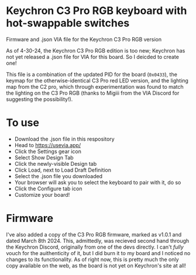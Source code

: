 # Keychron C3 Pro RGB keyboard with hot-swappable switches
Firmware and .json VIA file for the Keychron C3 Pro RGB version

As of 4-30-24, the Keychron C3 Pro RGB edition is too new; Keychron has not yet released a .json file for VIA for this board. So I deicded to create one!

This file is a combination of the updated PID for the board (`0x0433`), the keymap for the otherwise-identical C3 Pro red LED version, and the lighting map from the C2 pro, which through experimentation was found to match the lighting on the C3 Pro RGB (thanks to Migiii from the VIA Discord for suggesting the possibility!).

# To use

* Download the .json file in this respository
* Head to https://usevia.app/
* Click the Settings gear icon
* Select Show Design Tab
* Click the newly-visible Design tab
* Click Load, next to Load Draft Definition
* Select the .json file you downloaded
* Your browser will ask you to select the keyboard to pair with it, do so
* Click the Configure tab icon
* Customize your board!

# Firmware

I've also added a copy of the C3 Pro RGB firmware, marked as v1.0.1 and dated March 8th 2024.  This, admittedly, was recieved second hand through the Keychron Discord, originally from one of the devs directly.  I can't *fully* vouch for the auithenticity of it, but I did burn it to my board and I noticed no changes to its functionality.  As of right now, this is pretty much the only copy available on the web, as the board is not yet on Keychron's site at all!
